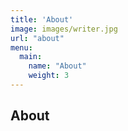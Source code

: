 ```yaml
---
title: 'About'
image: images/writer.jpg
url: "about"
menu:
  main:
    name: "About"
    weight: 3
---
```


## About
